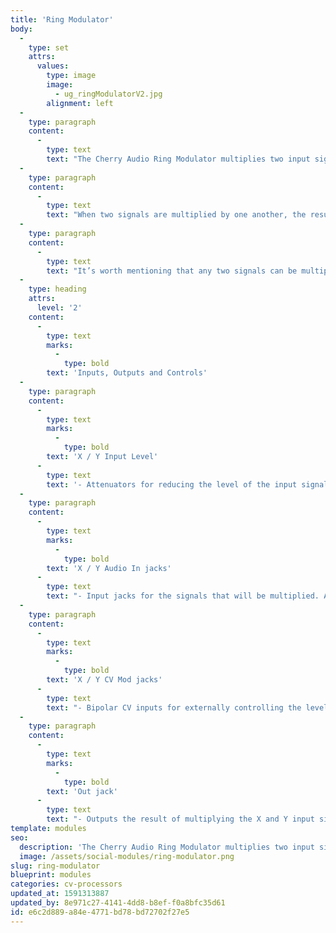 ```yaml
---
title: 'Ring Modulator'
body:
  -
    type: set
    attrs:
      values:
        type: image
        image:
          - ug_ringModulatorV2.jpg
        alignment: left
  -
    type: paragraph
    content:
      -
        type: text
        text: "The Cherry Audio Ring Modulator multiplies two input signals together, typically resulting in a metallic tone with inharmonic overtones often used to recreate pitched percussion instruments such as bells and chimes.\_\_"
  -
    type: paragraph
    content:
      -
        type: text
        text: "When two signals are multiplied by one another, the resulting signal contains only the sum and difference of the two signals and not the original signals themselves. This often results in tones with unrelated harmonics which can sound harsh or out of tune, but when dialed in carefully can create sounds and timbres hard to create with other methods.\_"
  -
    type: paragraph
    content:
      -
        type: text
        text: "It’s worth mentioning that any two signals can be multiplied by the Ring Modulator. Try multiplying two LFOs to create a more complex LFO shape or multiplying a drum beat and a synth lead!\_"
  -
    type: heading
    attrs:
      level: '2'
    content:
      -
        type: text
        marks:
          -
            type: bold
        text: 'Inputs, Outputs and Controls'
  -
    type: paragraph
    content:
      -
        type: text
        marks:
          -
            type: bold
        text: 'X / Y Input Level'
      -
        type: text
        text: '- Attenuators for reducing the level of the input signals. Changing the level of the input signals can help "dial in" the tone or timbre of the output.'
  -
    type: paragraph
    content:
      -
        type: text
        marks:
          -
            type: bold
        text: 'X / Y Audio In jacks'
      -
        type: text
        text: "- Input jacks for the signals that will be multiplied. Although labeled as audio inputs, CVs can also be multiplied to create more complex control signals and audio signals can even be multiplied by CVs.\_"
  -
    type: paragraph
    content:
      -
        type: text
        marks:
          -
            type: bold
        text: 'X / Y CV Mod jacks'
      -
        type: text
        text: "- Bipolar CV inputs for externally controlling the level of their respective input signals.\_Center position is zero; turning the knob left adds negative mod, turning it right adds positive mod. "
  -
    type: paragraph
    content:
      -
        type: text
        marks:
          -
            type: bold
        text: 'Out jack'
      -
        type: text
        text: "- Outputs the result of multiplying the X and Y input signals.\_"
template: modules
seo:
  description: 'The Cherry Audio Ring Modulator multiplies two input signals together, typically resulting in a metallic tone with inharmonic overtones often used to recreate pitched percussion instruments such as bells or chimes.'
  image: /assets/social-modules/ring-modulator.png
slug: ring-modulator
blueprint: modules
categories: cv-processors
updated_at: 1591313887
updated_by: 8e971c27-4141-4dd8-b8ef-f0a8bfc35d61
id: e6c2d889-a84e-4771-bd78-bd72702f27e5
---
```

